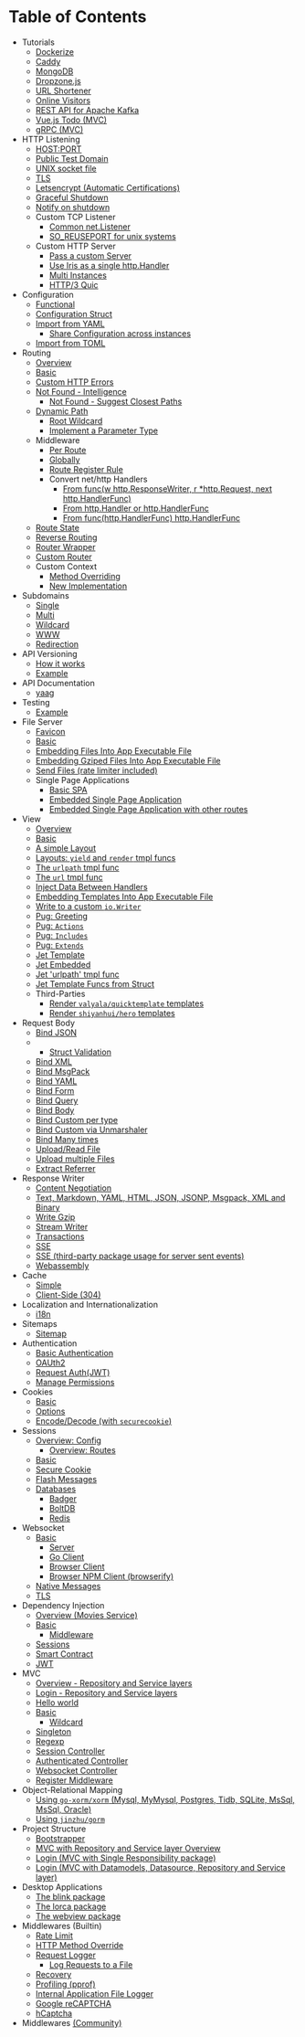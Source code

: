 # Table of Contents

* Tutorials
    * [Dockerize](tutorial/docker)
    * [Caddy](tutorial/caddy)
    * [MongoDB](tutorial/mongodb)
    * [Dropzone.js](tutorial/dropzonejs)
    * [URL Shortener](tutorial/url-shortener/main.go)
    * [Online Visitors](tutorial/online-visitors/main.go)
    * [REST API for Apache Kafka](tutorial/api-for-apache-kafka)
    * [Vue.js Todo (MVC)](tutorial/vuejs-todo-mvc)
    * [gRPC (MVC)](mvc/grpc-compatible)
* HTTP Listening
    * [HOST:PORT](http-listening/listen-addr/main.go)
    * [Public Test Domain](http-listening/listen-addr-public/main.go)
    * [UNIX socket file](http-listening/listen-unix/main.go)
    * [TLS](http-listening/listen-tls/main.go)
    * [Letsencrypt (Automatic Certifications)](http-listening/listen-letsencrypt/main.go)
    * [Graceful Shutdown](http-listening/graceful-shutdown/default-notifier/main.go)
    * [Notify on shutdown](http-listening/notify-on-shutdown/main.go)
    * Custom TCP Listener
        * [Common net.Listener](http-listening/custom-listener/main.go)
        * [SO_REUSEPORT for unix systems](http-listening/custom-listener/unix-reuseport/main.go)
    * Custom HTTP Server
        * [Pass a custom Server](http-listening/custom-httpserver/easy-way/main.go)
        * [Use Iris as a single http.Handler](http-listening/custom-httpserver/std-way/main.go)
        * [Multi Instances](http-listening/custom-httpserver/multi/main.go)
        * [HTTP/3 Quic](http-listening/http3-quic)
* Configuration
    * [Functional](configuration/functional/main.go)
    * [Configuration Struct](configuration/from-configuration-structure/main.go)
    * [Import from YAML](configuration/from-yaml-file/main.go)
        * [Share Configuration across instances](configuration/from-yaml-file/shared-configuration/main.go)
    * [Import from TOML](configuration/from-toml-file/main.go)
* Routing
    * [Overview](routing/overview/main.go)
    * [Basic](routing/basic/main.go)
    * [Custom HTTP Errors](routing/http-errors/main.go)
    * [Not Found - Intelligence](routing/intelligence/main.go)
        * [Not Found - Suggest Closest Paths](routing/intelligence/manual/main.go)
    * [Dynamic Path](routing/dynamic-path/main.go)
        * [Root Wildcard](routing/dynamic-path/root-wildcard/main.go)
        * [Implement a Parameter Type](routing/macros/main.go)
    * Middleware
        * [Per Route](routing/writing-a-middleware/per-route/main.go)
        * [Globally](routing/writing-a-middleware/globally/main.go)
        * [Route Register Rule](routing/route-register-rule/main.go)
        * Convert net/http Handlers
            * [From func(w http.ResponseWriter, r *http.Request, next http.HandlerFunc)](convert-handlers/negroni-like/main.go)
            * [From http.Handler or http.HandlerFunc](convert-handlers/nethttp/main.go)
            * [From func(http.HandlerFunc) http.HandlerFunc](convert-handlers/real-usecase-raven/writing-middleware/main.go)
    * [Route State](routing/route-state/main.go)
    * [Reverse Routing](routing/reverse/main.go)
    * [Router Wrapper](routing/custom-wrapper/main.go)
    * [Custom Router](routing/custom-high-level-router/main.go)
    * Custom Context
        * [Method Overriding](routing/custom-context/method-overriding/main.go)
        * [New Implementation](routing/custom-context/new-implementation/main.go)
* Subdomains
    * [Single](subdomains/single/main.go)
    * [Multi](subdomains/multi/main.go)
    * [Wildcard](subdomains/wildcard/main.go)
    * [WWW](subdomains/www/main.go)
    * [Redirection](subdomains/redirect/main.go)
* API Versioning
    * [How it works](https://github.com/kataras/iris/wiki/API-versioning)
    * [Example](versioning/main.go)
* API Documentation
    * [yaag](apidoc/yaag/main.go)
* Testing
    * [Example](testing/httptest/main_test.go)
* File Server
    * [Favicon](file-server/favicon/main.go)
    * [Basic](file-server/basic/main.go)
    * [Embedding Files Into App Executable File](file-server/embedding-files-into-app/main.go)
    * [Embedding Gziped Files Into App Executable File](file-server/embedding-gziped-files-into-app/main.go)
    * [Send Files (rate limiter included)](file-server/send-files/main.go)
    * Single Page Applications
        * [Basic SPA](file-server/single-page-application/basic/main.go)
        * [Embedded Single Page Application](file-server/single-page-application/embedded-single-page-application/main.go)
        * [Embedded Single Page Application with other routes](file-server/single-page-application/embedded-single-page-application-with-other-routes/main.go)
* View
    * [Overview](view/overview/main.go)
    * [Basic](view/template_html_0/main.go)
    * [A simple Layout](view/template_html_1/main.go)
    * [Layouts: `yield` and `render` tmpl funcs](view/template_html_2/main.go)
    * [The `urlpath` tmpl func](view/template_html_3/main.go)
    * [The `url` tmpl func](view/template_html_4/main.go)
    * [Inject Data Between Handlers](view/context-view-data/main.go)
    * [Embedding Templates Into App Executable File](view/embedding-templates-into-app/main.go)
    * [Write to a custom `io.Writer`](view/write-to)
    * [Pug: Greeting](view/template_pug_0)
    * [Pug: `Actions`](view/template_pug_1)
    * [Pug: `Includes`](view/template_pug_2)
    * [Pug: `Extends`](view/template_pug_3)
    * [Jet Template](/view/template_jet_0)
    * [Jet Embedded](view/template_jet_1_embedded)
    * [Jet 'urlpath' tmpl func](/view/template_jet_2)
    * [Jet Template Funcs from Struct](/view/template_jet_3)
    * Third-Parties
        * [Render `valyala/quicktemplate` templates](http_responsewriter/quicktemplate)
        * [Render `shiyanhui/hero` templates](http_responsewriter/herotemplate)
* Request Body
    * [Bind JSON](http_request/read-json/main.go)
    *   * [Struct Validation](http_request/read-json-struct-validation/main.go)
    * [Bind XML](http_request/read-xml/main.go)
    * [Bind MsgPack](http_request/read-msgpack/main.go)
    * [Bind YAML](http_request/read-yaml/main.go)
    * [Bind Form](http_request/read-form/main.go)
    * [Bind Query](http_request/read-query/main.go)
    * [Bind Body](http_request/read-body/main.go)
    * [Bind Custom per type](http_request/read-custom-per-type/main.go)
    * [Bind Custom via Unmarshaler](http_request/read-custom-via-unmarshaler/main.go)
    * [Bind Many times](http_request/read-many/main.go)
    * [Upload/Read File](http_request/upload-file/main.go)
    * [Upload multiple Files](http_request/upload-files/main.go)
    * [Extract Referrer](http_request/extract-referer/main.go)
* Response Writer
    * [Content Negotiation](http_responsewriter/content-negotiation)
    * [Text, Markdown, YAML, HTML, JSON, JSONP, Msgpack, XML and Binary](http_responsewriter/write-rest/main.go)
    * [Write Gzip](http_responsewriter/write-gzip/main.go)
    * [Stream Writer](http_responsewriter/stream-writer/main.go)
    * [Transactions](http_responsewriter/transactions/main.go)
    * [SSE](http_responsewriter/sse/main.go)
    * [SSE (third-party package usage for server sent events)](http_responsewriter/sse-third-party/main.go)
    * [Webassembly](webassembly/basic/main.go)
* Cache
    * [Simple](cache/simple/main.go)
    * [Client-Side (304)](cache/client-side/main.go)
* Localization and Internationalization
    * [i18n](i18n/main.go)
* Sitemaps
    * [Sitemap](sitemap/main.go)
* Authentication
    * [Basic Authentication](authentication/basicauth/main.go)
    * [OAUth2](authentication/oauth2/main.go)
    * [Request Auth(JWT)](experimental-handlers/jwt/main.go)
    * [Manage Permissions](permissions/main.go)
* Cookies
    * [Basic](cookies/basic/main.go)
    * [Options](cookies/options/main.go)
    * [Encode/Decode (with `securecookie`)](cookies/securecookie/main.go)
* Sessions
    * [Overview: Config](sessions/overview/main.go)
        * [Overview: Routes](sessions/overview/example/example.go)
    * [Basic](sessions/basic/main.go)
    * [Secure Cookie](sessions/securecookie/main.go)
    * [Flash Messages](sessions/flash-messages/main.go)
    * [Databases](sessions/database)
        * [Badger](sessions/database/badger/main.go)
        * [BoltDB](sessions/database/boltdb/main.go)
        * [Redis](sessions/database/redis/main.go)
* Websocket
    * [Basic](websocket/basic)
        * [Server](websocket/basic/server.go)
        * [Go Client](websocket/basic/go-client/client.go)
        * [Browser Client](websocket/basic/browser/index.html)
        * [Browser NPM Client (browserify)](websocket/basic/browserify/app.js)
    * [Native Messages](websocket/native-messages/main.go)
    * [TLS](websocket/secure/README.md)
* Dependency Injection
    * [Overview (Movies Service)](ependency-injection/overview/main.go)
    * [Basic](dependency-injection/basic/main.go)
        * [Middleware](dependency-injection/basic/middleware/main.go)
    * [Sessions](dependency-injection/sessions/main.go)
    * [Smart Contract](dependency-injection/smart-contract/main.go)
    * [JWT](dependency-injection/jwt/main.go)
* MVC
    * [Overview - Repository and Service layers](mvc/overview)
    * [Login - Repository and Service layers](mvc/login)
    * [Hello world](mvc/hello-world/main.go)
    * [Basic](mvc/basic/main.go)
        * [Wildcard](mvc/basic/wildcard/main.go)
    * [Singleton](mvc/singleton)
    * [Regexp](mvc/regexp/main.go)
    * [Session Controller](mvc/session-controller/main.go)
    * [Authenticated Controller](mvc/authenticated-controller/main.go)
    * [Websocket Controller](mvc/websocket)
    * [Register Middleware](mvc/middleware)
* Object-Relational Mapping
    * [Using `go-xorm/xorm` (Mysql, MyMysql, Postgres, Tidb, SQLite, MsSql, MsSql, Oracle)](orm/xorm/main.go)
    * [Using `jinzhu/gorm`](orm/gorm/main.go)
* Project Structure
    * [Bootstrapper](structuring/bootstrap)
    * [MVC with Repository and Service layer Overview](structuring/mvc-plus-repository-and-service-layers)
    * [Login (MVC with Single Responsibility package)](structuring/login-mvc-single-responsibility-package)
    * [Login (MVC with Datamodels, Datasource, Repository and Service layer)](structuring/login-mvc)
* Desktop Applications
    * [The blink package](desktop-app/blink)
    * [The lorca package](desktop-app/lorca)
    * [The webview package](desktop-app/webview)
* Middlewares (Builtin)
    * [Rate Limit](miscellaneous/ratelimit/main.go)
    * [HTTP Method Override](https://github.com/kataras/iris/blob/master/middleware/methodoverride/methodoverride_test.go)
    * [Request Logger](http_request/request-logger/main.go)
        * [Log Requests to a File](http_request/request-logger/request-logger-file/main.go)
    * [Recovery](miscellaneous/recover/main.go)
    * [Profiling (pprof)](miscellaneous/pprof/main.go)
    * [Internal Application File Logger](miscellaneous/file-logger/main.go)
    * [Google reCAPTCHA](miscellaneous/recaptcha/main.go)
    * [hCaptcha](miscellaneous/hcaptcha/main.go)
* Middlewares [(Community)](https://github.com/iris-contrib/middleware)
